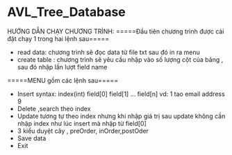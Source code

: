 # AVL_Tree_Database
HƯỚNG DẪN CHẠY CHƯƠNG TRÌNH:
=====Đầu tiên chương trình được cài đặt chạy 1 trong hai lệnh sau=====
 + read data: chương trình sẽ đọc data từ file txt sau đó in ra menu
 + create table : chương trình sẽ yêu cầu nhập vào số lượng cột của bảng , sau đó nhập lần lượt field name

=====MENU gồm các lệnh sau=====
 + Insert
syntax: index(int) field[0] field[1] ... field[n]
vd: 1 tao email address 9
 + Delete ,search theo index
 + Update tương tự theo index nhưng khi nhập giá trị sau update không cần nhập index như lúc insert mà nhập từ field[0]
 + 3 kiểu duyệt cây , preOrder, inOrder,postOder
 + Save data
 + Exit

